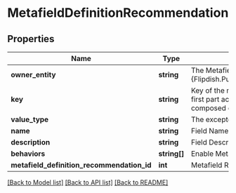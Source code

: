 # MetafieldDefinitionRecommendation

## Properties
Name | Type | Description | Notes
------------ | ------------- | ------------- | -------------
**owner_entity** | **string** | The Metafield will extend the specified {Flipdish.PublicModels.V1.Metafields.MetafieldDefinitionBase.OwnerEntity} | [optional] 
**key** | **string** | Key of the metafield.  The key must have two parts, separated by a dot. The first part acts as a category, for organizational purposes.  The parts can be composed of lowercase letters, numbers, hyphen and underscore | 
**value_type** | **string** | The excepted type for the Value field | [optional] 
**name** | **string** | Field Name | 
**description** | **string** | Field Description | [optional] 
**behaviors** | **string[]** | Enable Metafield Behaviors | [optional] 
**metafield_definition_recommendation_id** | **int** | Metafield Recommendation Id | [optional] 

[[Back to Model list]](../README.md#documentation-for-models) [[Back to API list]](../README.md#documentation-for-api-endpoints) [[Back to README]](../README.md)



